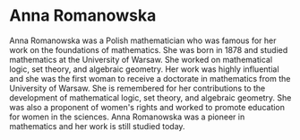 # Anna Romanowska

Anna Romanowska was a Polish mathematician who was famous for her work on the foundations of mathematics. She was born in 1878 and studied mathematics at the University of Warsaw. She worked on mathematical logic, set theory, and algebraic geometry. Her work was highly influential and she was the first woman to receive a doctorate in mathematics from the University of Warsaw. She is remembered for her contributions to the development of mathematical logic, set theory, and algebraic geometry. She was also a proponent of women's rights and worked to promote education for women in the sciences. Anna Romanowska was a pioneer in mathematics and her work is still studied today.
